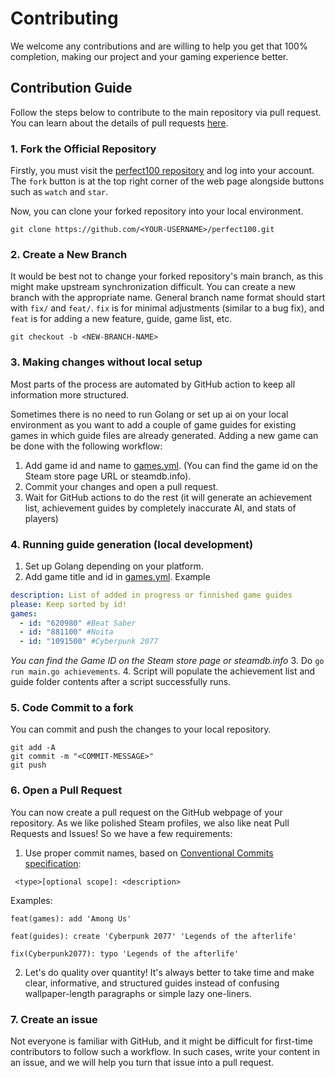 # Contributing

We welcome any contributions and are willing to help you get that 100% completion, making our project and your gaming experience better.

## Contribution Guide

Follow the steps below to contribute to the main repository via pull request. You can learn about the details of pull requests [here](https://docs.github.com/en/pull-requests/collaborating-with-pull-requests/proposing-changes-to-your-work-with-pull-requests/about-pull-requests).

### 1. Fork the Official Repository

Firstly, you must visit the [perfect100 repository](https://github.com/lukojy3d/perfect100.git) and log into your account. The `fork` button is at the top right corner of the web page alongside buttons such as `watch` and `star`.

Now, you can clone your forked repository into your local environment.

```shell
git clone https://github.com/<YOUR-USERNAME>/perfect100.git
```

### 2. Create a New Branch

It would be best not to change your forked repository's main branch, as this might make upstream synchronization difficult. You can create a new branch with the appropriate name. General branch name format should start with `fix/` and `feat/`. `fix` is for minimal adjustments (similar to a bug fix), and `feat` is for adding a new feature, guide, game list, etc.

```shell
git checkout -b <NEW-BRANCH-NAME>
```

### 3. Making changes without local setup

Most parts of the process are automated by GitHub action to keep all information more structured.

Sometimes there is no need to run Golang or set up ai on your local environment as you want to add a couple of game guides for existing games in which guide files are already generated. Adding a new game can be done with the following workflow:

1. Add game id and name to [games.yml](/games.yml). (You can find the game id on the Steam store page URL or steamdb.info).
2. Commit your changes and open a pull request.
3. Wait for GitHub actions to do the rest (it will generate an achievement list, achievement guides by completely inaccurate AI, and stats of players)

### 4. Running guide generation (local development)

1. Set up Golang depending on your platform.
2. Add game title and id in [games.yml](/games.yml). Example

```yaml
description: List of added in progress or finnished game guides
please: Keep sorted by id!
games:
  - id: "620980" #Beat Saber
  - id: "881100" #Noita
  - id: "1091500" #Cyberpunk 2077
```

_You can find the Game ID on the Steam store page or steamdb.info_ 3. Do `go run main.go achievements`. 4. Script will populate the achievement list and guide folder contents after a script successfully runs.

### 5. Code Commit to a fork

You can commit and push the changes to your local repository.

```shell
git add -A
git commit -m "<COMMIT-MESSAGE>"
git push
```

### 6. Open a Pull Request

You can now create a pull request on the GitHub webpage of your repository. As we like polished Steam profiles, we also like neat Pull Requests and Issues! So we have a few requirements:

1. Use proper commit names, based on [Conventional Commits specification](https://www.conventionalcommits.org):

```
 <type>[optional scope]: <description>
```

Examples:

`feat(games): add 'Among Us'`

`feat(guides): create 'Cyberpunk 2077' 'Legends of the afterlife'`

`fix(Cyberpunk2077): typo 'Legends of the afterlife'`

2. Let's do quality over quantity! It's always better to take time and make clear, informative, and structured guides instead of confusing wallpaper-length paragraphs or simple lazy one-liners.

### 7. Create an issue

Not everyone is familiar with GitHub, and it might be difficult for first-time contributors to follow such a workflow. In such cases, write your content in an issue, and we will help you turn that issue into a pull request.
